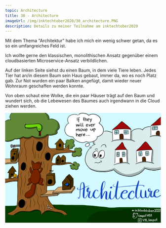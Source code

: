```yaml
---
topic: Architecture
title: 30 - Architecture
imageUrl: /img/inktechtober2020/30_architecture.PNG
description: Details zu meiner Teilnahme am inktechtober2020
---
```


Mit dem Thema "Architektur" habe ich mich ein wenig schwer getan, da es so ein umfangreiches Feld ist.

Ich wollte gerne den klassischen, monolithischen Ansatz gegenüber einem cloudbasierten Microservice-Ansatz verbildlichen.

Auf der linken Seite siehst du einen Baum, in dem viele Tiere leben. Jedes Tier hat an/in diesem Baum sein Haus gebaut, immer da, wo es noch Platz gab. Zur Not wurden ein paar Balken angefügt, damit wieder neuer Wohnraum geschaffen werden konnte.

Von oben schaut eine Wolke, die ein paar Häuser trägt auf den Baum und wundert sich, ob die Lebewesen des Baumes auch irgendwann in die Cloud ziehen werden.

![30 Architecture](/img/inktechtober2020/30_architecture.PNG)
